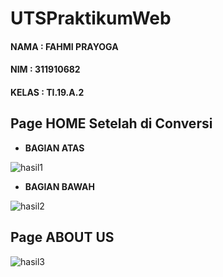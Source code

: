 # UTSPraktikumWeb
#### NAMA  : FAHMI PRAYOGA
#### NIM   : 311910682
#### KELAS : TI.19.A.2

## Page HOME Setelah di Conversi

- **BAGIAN ATAS**

![hasil1](https://user-images.githubusercontent.com/56239989/116819949-bed7e580-ab9c-11eb-966d-f6332ab17123.jpg)

- **BAGIAN BAWAH**

![hasil2](https://user-images.githubusercontent.com/56239989/116819958-c5fef380-ab9c-11eb-8d6a-44899f0e866f.jpg)

## Page ABOUT US

![hasil3](https://user-images.githubusercontent.com/56239989/116820015-0d857f80-ab9d-11eb-8beb-f25d02336fc2.jpg)
